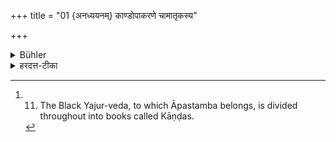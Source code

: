 +++
title = "01 {अनध्ययनम्} काण्डोपाकरणे चामातृकस्य"

+++

<details><summary>Bühler</summary>

1. (The recitation of the Veda shall be interrupted for a day and evening if he has eaten), on beginning a fresh Kāṇḍa (of his Veda), food given by a motherless person, [^1] 


[^1]:  11. The Black Yajur-veda, to which Āpastamba belongs, is divided throughout into books called Kāṇḍas.
</details>

<details><summary>हरदत्त-टीका</summary>

## सूत्रम्
काण्डोपाकरणे चाऽऽमातृकस्य ॥१॥  
### टिप्पनी
काण्डोपाकरणं काण्डव्रतादेशनम् । तस्मिन्नहनि अमातृकस्यान्नं भुक्त्वा सप्रदोषमहरनध्यायः। अपर आह-भुक्त्वेति नाऽनुवर्तते । यथाचोत्तरत्र भुक्त्वा ग्रहणम् । काण्डोपाकरणे अमातृकस्य माणवकस्य सप्रदोषमहरनध्यायः। एतेनोत्तरं व्याख्यातम् ॥ १॥
</details>

